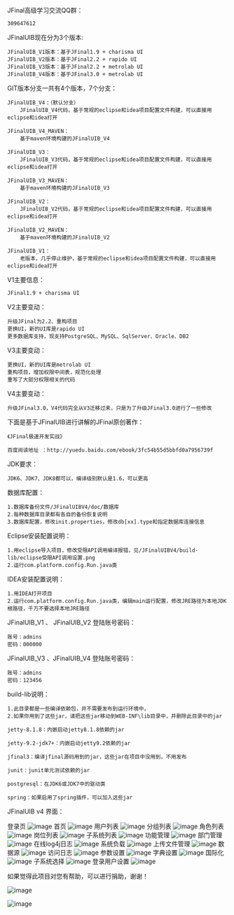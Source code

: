 JFinal高级学习交流QQ群：
	
	309647612

JFinalUIB现在分为3个版本:

	JFinalUIB_V1版本：基于JFinal1.9 + charisma UI
	JFinalUIB_V2版本：基于JFinal2.2 + rapido UI
	JFinalUIB_V3版本：基于JFinal2.2 + metrolab UI
	JFinalUIB_V4版本：基于JFinal3.0 + metrolab UI

GIT版本分支一共有4个版本，7个分支：

	JFinalUIB_V4：（默认分支）
		JFinalUIB_V4代码，基于常规的eclipse和idea项目配置文件构建，可以直接用eclipse和idea打开
		
	JFinalUIB_V4_MAVEN：
		基于maven环境构建的JFinalUIB_V4
		
	JFinalUIB_V3：
		JFinalUIB_V3代码，基于常规的eclipse和idea项目配置文件构建，可以直接用eclipse和idea打开
		
	JFinalUIB_V3_MAVEN：
		基于maven环境构建的JFinalUIB_V3
		
	JFinalUIB_V2：
		JFinalUIB_V2代码，基于常规的eclipse和idea项目配置文件构建，可以直接用eclipse和idea打开
		
	JFinalUIB_V2_MAVEN：
		基于maven环境构建的JFinalUIB_V2
		
	JFinalUIB_V1：
		老版本，几乎停止维护，基于常规的eclipse和idea项目配置文件构建，可以直接用eclipse和idea打开

V1主要信息：

	JFinal1.9 + charisma UI

V2主要变动：

	升级JFinal为2.2、重构项目
	更换UI，新的UI库是rapido UI
	更多数据库支持，现支持PostgreSQL、MySQL、SqlServer、Oracle、DB2

V3主要变动：

	更换UI，新的UI库是metrolab UI
	重构项目，增加权限中间表，规范化处理
	重写了大部分权限相关的代码

V4主要变动：
	
	升级JFinal3.0，V4代码完全从V3迁移过来，只是为了升级JFinal3.0进行了一些修改
	
下面是基于JFinalUIB进行讲解的JFinal原创著作：

	《JFinal极速开发实战》

	百度阅读地址 ：http://yuedu.baidu.com/ebook/3fc54b55d5bbfd0a7956739f

JDK要求：

	JDK6、JDK7、JDK8都可以，编译级别默认是1.6，可以更高

数据库配置：

	1.数据库备份文件/JFinalUIBV4/doc/数据库
	2.每种数据库目录都有各自的备份恢复说明
	3.数据库配置，修改init.properties，修改db[xx].type和指定数据库连接信息

Eclipse安装配置说明：

	1.用eclipse导入项目，修改受限API调用编译报错，见/JFinalUIBV4/build-lib/eclipse受限API调用设置.png
	2.运行com.platform.config.Run.java类
	
IDEA安装配置说明：
	
	1.用IDEA打开项目
	2.运行com.platform.config.Run.java类，编辑main运行配置，修改JRE路径为本地JDK根路径，千万不要选择本地JRE路径
	
JFinalUIB_V1 、 JFinalUIB_V2 登陆账号密码：
	
	账号：admins
	密码：000000
		
JFinalUIB_V3 、JFinalUIB_V4 登陆账号密码：
	
	账号：admins
	密码：123456

build-lib说明：

	1.此目录都是一些编译依赖包，并不需要发布到运行环境中，
	2.如果你用到了这些jar，请把这些jar移动到WEB-INF\lib目录中，并删除此目录中的jar
	
	jetty-8.1.8：内嵌启动jetty8.1.8依赖的jar
	
	jetty-9.2-jdk7+：内嵌启动jetty9.2依赖的jar
	
	jfinal3：编译jfinal源码用到的jar，这些jar在项目中没用到，不用发布
	
	junit：junit单元测试依赖的jar
	
	postgresql：在JDK6或JDK7中的驱动类
	
	spring：如果启用了spring插件，可以加入这些jar

JFinalUIB v4 界面：

登录页
![image](https://git.oschina.net/dongcb678/JfinalBook/raw/master/uibImage/login.png)
首页
![image](https://git.oschina.net/dongcb678/JfinalBook/raw/master/uibImage/index.png)
用户列表
![image](https://git.oschina.net/dongcb678/JfinalBook/raw/master/uibImage/user.png)
分组列表
![image](https://git.oschina.net/dongcb678/JfinalBook/raw/master/uibImage/group.png)
角色列表
![image](https://git.oschina.net/dongcb678/JfinalBook/raw/master/uibImage/role.png)
岗位列表
![image](https://git.oschina.net/dongcb678/JfinalBook/raw/master/uibImage/station.png)
子系统列表
![image](https://git.oschina.net/dongcb678/JfinalBook/raw/master/uibImage/system.png)
功能管理
![image](https://git.oschina.net/dongcb678/JfinalBook/raw/master/uibImage/operator.png)
部门管理
![image](https://git.oschina.net/dongcb678/JfinalBook/raw/master/uibImage/department.png)
在线log4j日志
![image](https://git.oschina.net/dongcb678/JfinalBook/raw/master/uibImage/log4j.png)
系统负载
![image](https://git.oschina.net/dongcb678/JfinalBook/raw/master/uibImage/resource.png)
上传文件管理
![image](https://git.oschina.net/dongcb678/JfinalBook/raw/master/uibImage/upload.png)
数据源
![image](https://git.oschina.net/dongcb678/JfinalBook/raw/master/uibImage/datasource.png)
访问日志
![image](https://git.oschina.net/dongcb678/JfinalBook/raw/master/uibImage/syslog.png)
参数设置
![image](https://git.oschina.net/dongcb678/JfinalBook/raw/master/uibImage/param.png)
字典设置
![image](https://git.oschina.net/dongcb678/JfinalBook/raw/master/uibImage/dict.png)
国际化
![image](https://git.oschina.net/dongcb678/JfinalBook/raw/master/uibImage/i18n.png)
子系统选择
![image](https://git.oschina.net/dongcb678/JfinalBook/raw/master/uibImage/systemChange.png)
登录用户设置
![image](https://git.oschina.net/dongcb678/JfinalBook/raw/master/uibImage/userSet.png)

如果觉得此项目对您有帮助，可以进行捐助，谢谢！

![image](http://git.oschina.net/dongcb678/JfinalUIB/raw/2d050d0ddbfee41aa5aa47248f333e35910878dd/doc/捐助/支付宝.jpg)

![image](http://git.oschina.net/dongcb678/JfinalUIB/raw/2d050d0ddbfee41aa5aa47248f333e35910878dd/doc/捐助/微信.jpg)

	